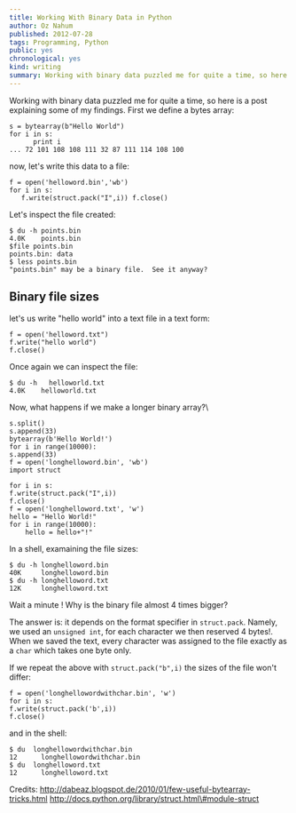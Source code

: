 ```yaml
---
title: Working With Binary Data in Python
author: Oz Nahum
published: 2012-07-28
tags: Programming, Python
public: yes
chronological: yes
kind: writing 
summary: Working with binary data puzzled me for quite a time, so here is a post explaining some of my findings
---
```


Working with binary data puzzled me for quite a time, so here is a post explaining some of
my findings. 
First we define a bytes array:


    s = bytearray(b"Hello World") 
    for i in s:
          print i 
    ... 72 101 108 108 111 32 87 111 114 108 100


now, let's write this data to a file:
   
    f = open('helloword.bin','wb')
    for i in s:
       f.write(struct.pack("I",i)) f.close()

Let's inspect the file created:
  
    $ du -h points.bin 
    4.0K    points.bin 
    $file points.bin 
    points.bin: data 
    $ less points.bin 
    "points.bin" may be a binary file.  See it anyway?


Binary file sizes
-----------------

let's us write "hello world" into a text file in a text form:

    f = open('helloword.txt") 
    f.write("hello world") 
    f.close()


Once again we can inspect the file:

    $ du -h   helloworld.txt 
    4.0K    helloworld.txt

Now, what happens if we make a longer binary array?\

    s.split() 
    s.append(33) 
    bytearray(b'Hello World!') 
    for i in range(10000): 
    s.append(33) 
    f = open('longhelloword.bin', 'wb') 
    import struct
    
    for i in s: 
    f.write(struct.pack("I",i)) 
    f.close() 
    f = open('longhelloword.txt', 'w') 
    hello = "Hello World!" 
    for i in range(10000): 
        hello = hello+"!"


In a shell, examaining the file sizes:
  
    $ du -h longhelloword.bin 
    40K     longhelloword.bin 
    $ du -h longhelloword.txt 
    12K     longhelloword.txt

Wait a minute ! Why is the binary file almost 4 times bigger?

The answer is: it depends on the format specifier in `struct.pack`. 
Namely, we used an `unsigned int`, for each character we then reserved 4
bytes!. 
When we saved the text, every character was assigned to the file exactly
as a `char` which takes one byte only. 

If we repeat the above with `struct.pack("b",i)` the sizes of the file
won't differ: 


    f = open('longhellowordwithchar.bin', 'w') 
    for i in s: 
    f.write(struct.pack('b',i)) 
    f.close()

and in the shell:

    $ du  longhellowordwithchar.bin 
    12      longhellowordwithchar.bin 
    $ du  longhelloword.txt        
    12      longhelloword.txt


Credits: 
http://dabeaz.blogspot.de/2010/01/few-useful-bytearray-tricks.html 
http://docs.python.org/library/struct.html\#module-struct


